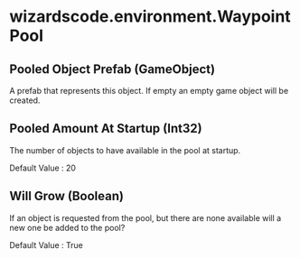 # wizardscode.environment.WaypointPool

## Pooled Object Prefab (GameObject)

A prefab that represents this object. If empty an empty game object will be created.


## Pooled Amount At Startup (Int32)

The number of objects to have available in the pool at startup.

Default Value     : 20


## Will Grow (Boolean)

If an object is requested from the pool, but there are none available will a new one be added to the pool?

Default Value     : True

